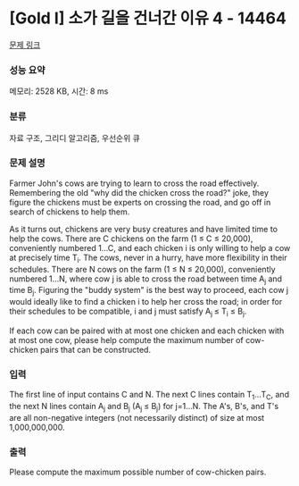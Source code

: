 # [Gold I] 소가 길을 건너간 이유 4 - 14464 

[문제 링크](https://www.acmicpc.net/problem/14464) 

### 성능 요약

메모리: 2528 KB, 시간: 8 ms

### 분류

자료 구조, 그리디 알고리즘, 우선순위 큐

### 문제 설명

<p>Farmer John's cows are trying to learn to cross the road effectively. Remembering the old "why did the chicken cross the road?" joke, they figure the chickens must be experts on crossing the road, and go off in search of chickens to help them.</p>

<p>As it turns out, chickens are very busy creatures and have limited time to help the cows. There are C chickens on the farm (1 ≤ C ≤ 20,000), conveniently numbered 1…C, and each chicken i is only willing to help a cow at precisely time T<sub>i</sub>. The cows, never in a hurry, have more flexibility in their schedules. There are N cows on the farm (1 ≤ N ≤ 20,000), conveniently numbered 1…N, where cow j is able to cross the road between time A<sub>j</sub> and time B<sub>j</sub>. Figuring the "buddy system" is the best way to proceed, each cow j would ideally like to find a chicken i to help her cross the road; in order for their schedules to be compatible, i and j must satisfy A<sub>j </sub>≤ T<sub>i</sub> ≤ B<sub>j</sub>.</p>

<p>If each cow can be paired with at most one chicken and each chicken with at most one cow, please help compute the maximum number of cow-chicken pairs that can be constructed.</p>

### 입력 

 <p>The first line of input contains C and N. The next C lines contain T<sub>1</sub>…T<sub>C</sub>, and the next N lines contain A<sub>j</sub> and B<sub>j</sub> (A<sub>j </sub>≤ B<sub>j</sub>) for j=1…N. The A's, B's, and T's are all non-negative integers (not necessarily distinct) of size at most 1,000,000,000.</p>

### 출력 

 <p>Please compute the maximum possible number of cow-chicken pairs.</p>

<p> </p>

